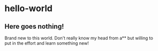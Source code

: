 # hello-world
## Here goes nothing!
Brand new to this world. Don't really know my head from a** but willing to put in the effort and learn something new!
